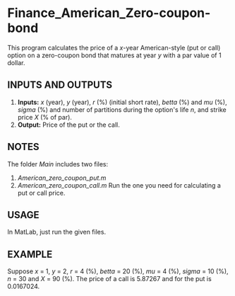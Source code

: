 # Finance_American_Zero-coupon-bond

This program calculates the price of a *x*-year American-style (put or call) option on a zero-coupon bond that matures at year *y* with a par value of 1 dollar.

## INPUTS AND OUTPUTS
1. **Inputs:** *x* (year), *y* (year), *r* (%) (initial short rate), *betta* (%) and *mu* (%), *sigma* (%) and number of partitions during the option's life *n*, and strike price *X* (% of par).
2. **Output:** Price of the put or the call.

## NOTES

The folder *Main* includes two files:
1.	*American_zero_coupon_put.m*
2.	*American_zero_coupon_call.m*
Run the one you need for calculating a put or call price.

## USAGE
In MatLab, just run the given files.

## EXAMPLE
Suppose *x* = 1, *y* = 2, *r* = 4 (%), *betta* = 20 (%), *mu* = 4 (%), *sigma* = 10 (%), *n* = 30 and *X* = 90 (%). The price of a call is 5.87267 and for the put is 0.0167024.